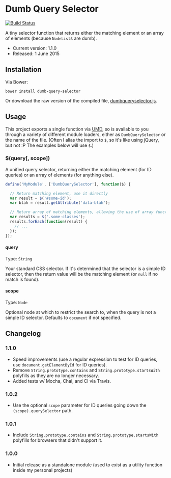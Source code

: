 
Dumb Query Selector
===================

[![Build Status](https://travis-ci.org/ultraq/dumb-query-selector.svg?branch=master)](https://travis-ci.org/ultraq/dumb-query-selector)

A tiny selector function that returns either the matching element or an array of
elements (because `NodeList`s are dumb).

 - Current version: 1.1.0
 - Released: 1 June 2015


Installation
------------

Via Bower:

```
bower install dumb-query-selector
```

Or download the raw version of the compiled file,
[dumbqueryselector.js](https://github.com/ultraq/dumb-query-selector/blob/master/dumbqueryselector.js).


Usage
-----

This project exports a single function via [UMD](https://github.com/umdjs/umd),
so is available to you through a variety of different module loaders, either as
`DumbQuerySelector` or the name of the file.  (Often I alias the import to `$`,
so it's like using jQuery, but not :P  The examples below will use `$`.)

### $(query[, scope])

A unified query selector, returning either the matching element (for ID queries)
or an array of elements (for anything else).

```javascript
define('MyModule', ['DumbQuerySelector'], function($) {

  // Return matching element, use it directly
  var result = $('#some-id');
  var blah = result.getAttribute('data-blah');

  // Return array of matching elements, allowing the use of array functions
  var results = $('.some-classes');
  results.forEach(function(result) {
    // ...
  });
});
```

#### query

Type: `String`

Your standard CSS selector.  If it's determined that the selector is a simple ID
selector, then the return value will be the matching element (or `null` if no
match is found).

#### scope

Type: `Node`

Optional node at which to restrict the search to, when the query is not a simple
ID selector.  Defaults to `document` if not specified.


Changelog
---------

### 1.1.0
 - Speed improvements (use a regular expression to test for ID queries, use
   `document.getElementById` for ID queries).
 - Remove `String.prototype.contains` and `String.prototype.startsWith`
   polyfills as they are no longer necessary.
 - Added tests w/ Mocha, Chai, and CI via Travis.

### 1.0.2
 - Use the optional `scope` parameter for ID queries going down the `(scope).querySelector`
   path.

### 1.0.1
 - Include `String.prototype.contains` and `String.prototype.startsWith`
   polyfills for browsers that didn't support it.

### 1.0.0
 - Initial release as a standalone module (used to exist as a utility function
   inside my personal projects)
